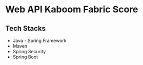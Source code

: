 # Web API Kaboom Fabric Score
## Tech Stacks
+ Java - Spring Framework
+ Maven
+ Spring Security
+ Spring Boot

